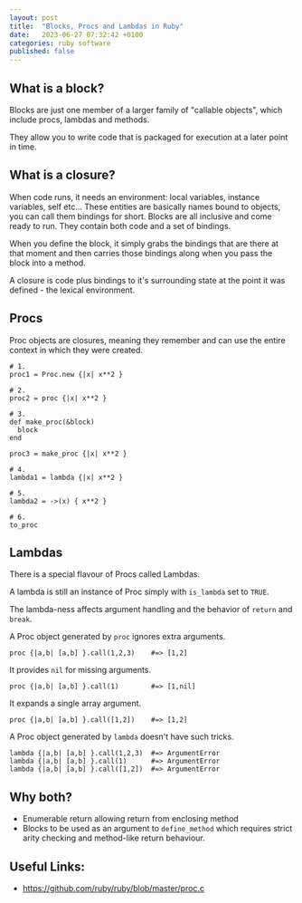 ```yaml
---
layout: post
title:  "Blocks, Procs and Lambdas in Ruby"
date:   2023-06-27 07:32:42 +0100
categories: ruby software
published: false
---
```


## What is a block?

Blocks are just one member of a larger family of "callable objects", which include procs, lambdas and methods.

They allow you to write code that is packaged for execution at a later point in time.

## What is a closure?

When code runs, it needs an environment: local variables, instance variables, self etc... These entities are basically names bound to objects, you can call them bindings for short. Blocks are all inclusive and come ready to run. They contain both code and a set of bindings.

When you define the block, it simply grabs the bindings that are there at that moment and then carries those bindings along when you pass the block into a method.

A closure is code plus bindings to it's surrounding state at the point it was defined - the lexical environment.

## Procs

Proc objects are closures, meaning they remember and can use the entire context in which they were created.

```
# 1.
proc1 = Proc.new {|x| x**2 }

# 2.
proc2 = proc {|x| x**2 }

# 3.
def make_proc(&block)
  block
end

proc3 = make_proc {|x| x**2 }

# 4.
lambda1 = lambda {|x| x**2 }

# 5.
lambda2 = ->(x) { x**2 }

# 6. 
to_proc
```

## Lambdas

There is a special flavour of Procs called Lambdas. 

A lambda is still an instance of Proc simply with `is_lambda` set to `TRUE`.

The lambda-ness affects argument handling and the behavior of `return` and `break`.

A Proc object generated by `proc` ignores extra arguments.

```
proc {|a,b| [a,b] }.call(1,2,3)    #=> [1,2]
```

It provides `nil` for missing arguments.

```
proc {|a,b| [a,b] }.call(1)        #=> [1,nil]
```

It expands a single array argument.
 
```
proc {|a,b| [a,b] }.call([1,2])    #=> [1,2]
```

A Proc object generated by `lambda` doesn't have such tricks.

```
lambda {|a,b| [a,b] }.call(1,2,3)  #=> ArgumentError
lambda {|a,b| [a,b] }.call(1)      #=> ArgumentError
lambda {|a,b| [a,b] }.call([1,2])  #=> ArgumentError
```

## Why both?

- Enumerable return allowing return from enclosing method
- Blocks to be used as an argument to `define_method` which requires strict arity checking and method-like return behaviour. 

## Useful Links:
- https://github.com/ruby/ruby/blob/master/proc.c
